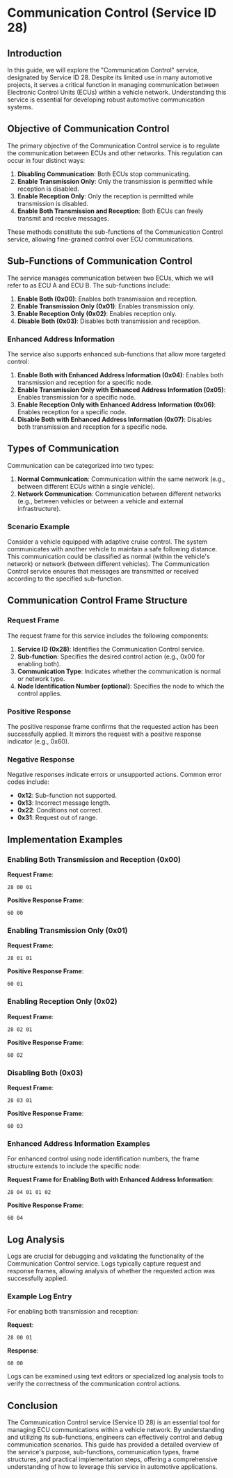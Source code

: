 # Communication Control (Service ID 28)

## Introduction

In this guide, we will explore the "Communication Control" service, designated by Service ID 28. Despite its limited use in many automotive projects, it serves a critical function in managing communication between Electronic Control Units (ECUs) within a vehicle network. Understanding this service is essential for developing robust automotive communication systems.

## Objective of Communication Control

The primary objective of the Communication Control service is to regulate the communication between ECUs and other networks. This regulation can occur in four distinct ways:

1. **Disabling Communication**: Both ECUs stop communicating.
2. **Enable Transmission Only**: Only the transmission is permitted while reception is disabled.
3. **Enable Reception Only**: Only the reception is permitted while transmission is disabled.
4. **Enable Both Transmission and Reception**: Both ECUs can freely transmit and receive messages.

These methods constitute the sub-functions of the Communication Control service, allowing fine-grained control over ECU communications.

## Sub-Functions of Communication Control

The service manages communication between two ECUs, which we will refer to as ECU A and ECU B. The sub-functions include:

1. **Enable Both (0x00)**: Enables both transmission and reception.
2. **Enable Transmission Only (0x01)**: Enables transmission only.
3. **Enable Reception Only (0x02)**: Enables reception only.
4. **Disable Both (0x03)**: Disables both transmission and reception.

### Enhanced Address Information

The service also supports enhanced sub-functions that allow more targeted control:

1. **Enable Both with Enhanced Address Information (0x04)**: Enables both transmission and reception for a specific node.
2. **Enable Transmission Only with Enhanced Address Information (0x05)**: Enables transmission for a specific node.
3. **Enable Reception Only with Enhanced Address Information (0x06)**: Enables reception for a specific node.
4. **Disable Both with Enhanced Address Information (0x07)**: Disables both transmission and reception for a specific node.

## Types of Communication

Communication can be categorized into two types:

1. **Normal Communication**: Communication within the same network (e.g., between different ECUs within a single vehicle).
2. **Network Communication**: Communication between different networks (e.g., between vehicles or between a vehicle and external infrastructure).

### Scenario Example

Consider a vehicle equipped with adaptive cruise control. The system communicates with another vehicle to maintain a safe following distance. This communication could be classified as normal (within the vehicle's network) or network (between different vehicles). The Communication Control service ensures that messages are transmitted or received according to the specified sub-function.

## Communication Control Frame Structure

### Request Frame

The request frame for this service includes the following components:

1. **Service ID (0x28)**: Identifies the Communication Control service.
2. **Sub-function**: Specifies the desired control action (e.g., 0x00 for enabling both).
3. **Communication Type**: Indicates whether the communication is normal or network type.
4. **Node Identification Number (optional)**: Specifies the node to which the control applies.

### Positive Response

The positive response frame confirms that the requested action has been successfully applied. It mirrors the request with a positive response indicator (e.g., 0x60).

### Negative Response

Negative responses indicate errors or unsupported actions. Common error codes include:

- **0x12**: Sub-function not supported.
- **0x13**: Incorrect message length.
- **0x22**: Conditions not correct.
- **0x31**: Request out of range.

## Implementation Examples

### Enabling Both Transmission and Reception (0x00)

**Request Frame**:

```
28 00 01
```

**Positive Response Frame**:

```
60 00
```

### Enabling Transmission Only (0x01)

**Request Frame**:

```
28 01 01
```

**Positive Response Frame**:

```
60 01
```

### Enabling Reception Only (0x02)

**Request Frame**:

```
28 02 01
```

**Positive Response Frame**:

```
60 02
```

### Disabling Both (0x03)

**Request Frame**:

```
28 03 01
```

**Positive Response Frame**:

```
60 03
```

### Enhanced Address Information Examples

For enhanced control using node identification numbers, the frame structure extends to include the specific node:

**Request Frame for Enabling Both with Enhanced Address Information**:

```
28 04 01 01 02
```

**Positive Response Frame**:

```
60 04
```

## Log Analysis

Logs are crucial for debugging and validating the functionality of the Communication Control service. Logs typically capture request and response frames, allowing analysis of whether the requested action was successfully applied.

### Example Log Entry

For enabling both transmission and reception:

**Request**:

```
28 00 01
```

**Response**:

```
60 00
```

Logs can be examined using text editors or specialized log analysis tools to verify the correctness of the communication control actions.

## Conclusion

The Communication Control service (Service ID 28) is an essential tool for managing ECU communications within a vehicle network. By understanding and utilizing its sub-functions, engineers can effectively control and debug communication scenarios. This guide has provided a detailed overview of the service's purpose, sub-functions, communication types, frame structures, and practical implementation steps, offering a comprehensive understanding of how to leverage this service in automotive applications.
